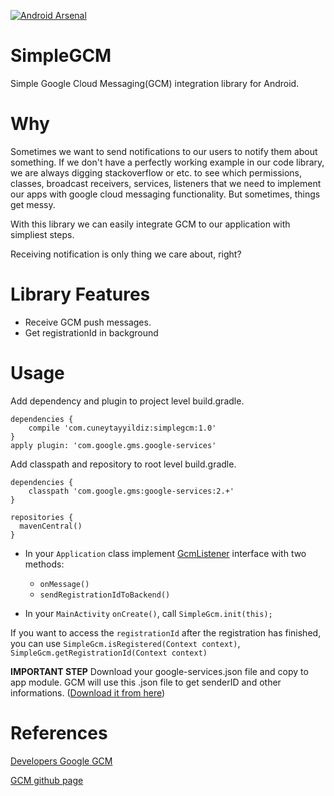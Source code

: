 [![Android Arsenal](https://img.shields.io/badge/Android%20Arsenal-SimpleGCM-green.svg?style=true)](https://android-arsenal.com/details/1/3248)
# SimpleGCM

Simple Google Cloud Messaging(GCM) integration library for Android.

# Why
Sometimes we want to send notifications to our users to notify them about something. 
If we don't have a perfectly working example in our code library, we are always digging stackoverflow or etc. to see which permissions, classes, broadcast receivers, services, listeners that we need to implement our apps with google cloud messaging functionality. 
But sometimes, things get messy.

With this library we can easily integrate GCM to our application with simpliest steps. 

Receiving notification is only thing we care about, right?

# Library Features

* Receive GCM push messages.
* Get registrationId in background

# Usage
Add dependency and plugin to project level build.gradle.
```
dependencies {
    compile 'com.cuneytayyildiz:simplegcm:1.0'
}
apply plugin: 'com.google.gms.google-services'
```

Add classpath and repository to root level build.gradle.
```
dependencies {
    classpath 'com.google.gms:google-services:2.+'
}

repositories {
  mavenCentral()
}

```
* In your `Application` class implement [GcmListener](https://github.com/Swisyn/SimpleGCM/blob/master/app/src/main/java/com/cuneytayyildiz/simplegcm/GcmListener.java) interface with two methods:
  * `onMessage()`
  * `sendRegistrationIdToBackend()`

* In your `MainActivity` `onCreate()`, call `SimpleGcm.init(this);`

If you want to access the `registrationId` after the registration has finished, you can use `SimpleGcm.isRegistered(Context context)`, `SimpleGcm.getRegistrationId(Context context)`


**IMPORTANT STEP**  Download your google-services.json file and copy to app module. GCM will use this .json file to get senderID and other informations. ([Download it from here](https://developers.google.com/mobile/add?platform=android&cntapi=gcm&cnturl=https:%2F%2Fdevelopers.google.com%2Fcloud-messaging%2Fandroid%2Fclient&cntlbl=Continue%20Adding%20GCM%20Support&%3Fconfigured%3Dtrue))


# References

[Developers Google GCM](https://developers.google.com/cloud-messaging/android/client)

[GCM github page](https://github.com/google/gcm)
